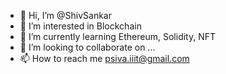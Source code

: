 - 👋 Hi, I’m @ShivSankar
- 👀 I’m interested in Blockchain
- 🌱 I’m currently learning Ethereum, Solidity, NFT
- 💞️ I’m looking to collaborate on ...
- 📫 How to reach me psiva.iiit@gmail.com

<!---
ShivSankar/ShivSankar is a ✨ special ✨ repository because its `README.md` (this file) appears on your GitHub profile.
You can click the Preview link to take a look at your changes.
--->
